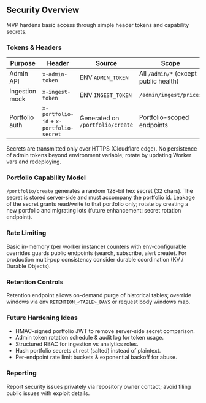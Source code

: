 ## Security Overview

MVP hardens basic access through simple header tokens and capability secrets.

### Tokens & Headers

| Purpose | Header | Source | Scope |
|---------|--------|--------|-------|
| Admin API | `x-admin-token` | ENV `ADMIN_TOKEN` | All `/admin/*` (except public health) |
| Ingestion mock | `x-ingest-token` | ENV `INGEST_TOKEN` | `/admin/ingest/prices` |
| Portfolio auth | `x-portfolio-id` + `x-portfolio-secret` | Generated on `/portfolio/create` | Portfolio-scoped endpoints |

Secrets are transmitted only over HTTPS (Cloudflare edge). No persistence of admin tokens beyond environment variable; rotate by updating Worker vars and redeploying.

### Portfolio Capability Model

`/portfolio/create` generates a random 128-bit hex secret (32 chars). The secret is stored server-side and must accompany the portfolio id. Leakage of the secret grants read/write to that portfolio only; rotate by creating a new portfolio and migrating lots (future enhancement: secret rotation endpoint).

### Rate Limiting

Basic in-memory (per worker instance) counters with env-configurable overrides guards public endpoints (search, subscribe, alert create). For production multi-pop consistency consider durable coordination (KV / Durable Objects).

### Retention Controls

Retention endpoint allows on-demand purge of historical tables; override windows via env `RETENTION_<TABLE>_DAYS` or request body windows map.

### Future Hardening Ideas

- HMAC-signed portfolio JWT to remove server-side secret comparison.
- Admin token rotation schedule & audit log for token usage.
- Structured RBAC for ingestion vs analytics roles.
- Hash portfolio secrets at rest (salted) instead of plaintext.
- Per-endpoint rate limit buckets & exponential backoff for abuse.

### Reporting

Report security issues privately via repository owner contact; avoid filing public issues with exploit details.
